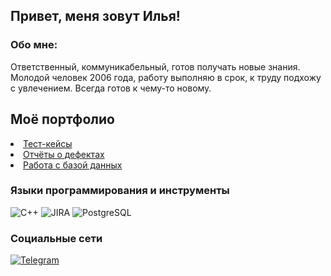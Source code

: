 ## Привет, меня зовут Илья!
### Обо мне:
<p> Ответственный, коммуникабельный, готов получать новые знания. Молодой человек 2006 года, работу выполняю в срок, к труду подхожу с увлечением. Всегда готов к чему-то новому.

## Моё портфолио
<li><a href="https://github.com/mortex-cpu/My-Test-Cases/tree/main/SolidBank-Test"> Тест-кейсы<br></a>
<li><a href="https://github.com/mortex-cpu/Reports-on-defects"> Отчёты о дефектах <br></a>
<li><a href="https://github.com/mortex-cpu/Database"> Работа с базой данных<br>
</li></a>

### Языки программирования и инструменты
![C++](https://img.shields.io/badge/C++-black?style=for-the-badge&logo=cplusplus&logoColor=6296CC)
![JIRA](https://img.shields.io/badge/JIRA-darkblue?style=for-the-badge&logo=jira&logoColor=blue)
![PostgreSQL](https://img.shields.io/badge/PostgreSQL-lightblue?style=for-the-badge&logo=postgresql)

### Социальные сети
[![Telegram](https://img.shields.io/badge/Telegram-blue?logo=telegram&logoColor=white)](https://t.me/fufelxx)